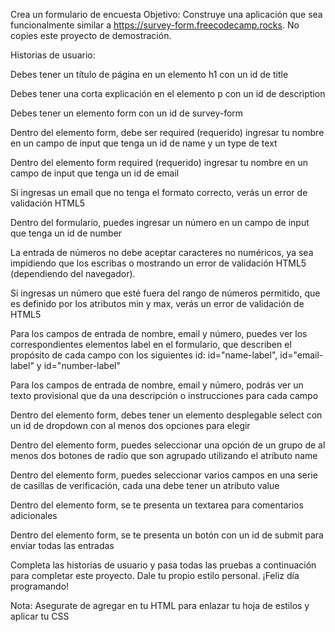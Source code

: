 Crea un formulario de encuesta
Objetivo: Construye una aplicación que sea funcionalmente similar a https://survey-form.freecodecamp.rocks. No copies este proyecto de demostración.

Historias de usuario:

Debes tener un título de página en un elemento h1 con un id de title

Debes tener una corta explicación en el elemento p con un id de description

Debes tener un elemento form con un id de survey-form

Dentro del elemento form, debe ser required (requerido) ingresar tu nombre en un campo de input que tenga un id de name y un type de text

Dentro del elemento form required (requerido) ingresar tu nombre en un campo de input que tenga un id de email

Si ingresas un email que no tenga el formato correcto, verás un error de validación HTML5

Dentro del formulario, puedes ingresar un número en un campo de input que tenga un id de number

La entrada de números no debe aceptar caracteres no numéricos, ya sea impidiendo que los escribas o mostrando un error de validación HTML5 (dependiendo del navegador).

Si ingresas un número que esté fuera del rango de números permitido, que es definido por los atributos min y max, verás un error de validación de HTML5

Para los campos de entrada de nombre, email y número, puedes ver los correspondientes elementos label en el formulario, que describen el propósito de cada campo con los siguientes id: id="name-label", id="email-label" y id="number-label"

Para los campos de entrada de nombre, email y número, podrás ver un texto provisional que da una descripción o instrucciones para cada campo

Dentro del elemento form, debes tener un elemento desplegable select con un id de dropdown con al menos dos opciones para elegir

Dentro del elemento form, puedes seleccionar una opción de un grupo de al menos dos botones de radio que son agrupado utilizando el atributo name

Dentro del elemento form, puedes seleccionar varios campos en una serie de casillas de verificación, cada una debe tener un atributo value

Dentro del elemento form, se te presenta un textarea para comentarios adicionales

Dentro del elemento form, se te presenta un botón con un id de submit para enviar todas las entradas

Completa las historias de usuario y pasa todas las pruebas a continuación para completar este proyecto. Dale tu propio estilo personal. ¡Feliz día programando!

Nota: Asegurate de agregar <link rel="stylesheet" href="styles.css"> en tu HTML para enlazar tu hoja de estilos y aplicar tu CSS

